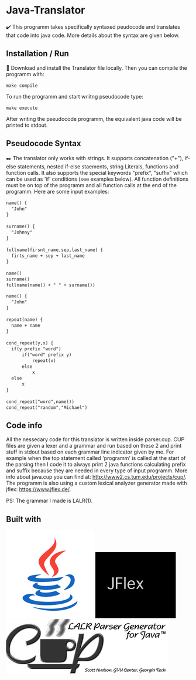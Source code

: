 # Java-Translator
✔️ This programm takes specifically syntaxed peudocode and translates that code into java code. More details about the syntax are given below.

## Installation / Run
🔨 Download and install the Translator file locally. Then you can compile the programm with:
```
make compile
```
To run the programm and start wriitng pseudocode type:
```
make execute
```
After writing the pseudocode programm, the equivalent java code will be printed to stdout.

## Pseudocode Syntax
✒️ The translator only works with strings. It supports concatenation ("+"), if-else statements, nested if-else staements, string Literals, functions and function calls. It also supports the special keywords "prefix", "suffix" which can be used as 'if' conditions (see examples below). All function definitions must be on top of the programm and all function calls at the end of the programm. Here are some input examples:

```
name() {
  "John"
}

surname() {
  "Johnny"
}

fullname(firsnt_name,sep,last_name) {
  firts_name + sep + last_name
}

name()
surname()
fullname(name() + " " + surname())
```
```
name() {
  "John"
}

repeat(name) {
  name + name
}

cond_repeat(y,x) {
  if(y prefix "word")
      if("word" prefix y)
          repeat(x)
      else
          x
  else
      x
}

cond_repeat("word",name())
cond_repeat("random","Michael")

```

## Code info
All the nessecary code for this translator is written inside parser.cup. CUP files are given a lexer and a grammar and run based on these 2 and print stuff in stdout based on each grammar line indicator given by me. For example when the top statement called 'programm' is called at the start of the parsing then I code it to always print 2 java functions calculating prefix and suffix because they are needed in every type of input programm. More info about java.cup you can find at: http://www2.cs.tum.edu/projects/cup/.
The programm is also using a custom lexical analyzer generator made with jflex: https://www.jflex.de/. <br />

PS: The grammar I made is LALR(1). 

## Built with
![](ignore/jv.PNG)
![](ignore/jflex.PNG)
![](ignore/cup.PNG)
